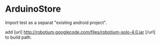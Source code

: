 ArduinoStore
============

Import test as a separat "existing android project".

add [url] http://robotium.googlecode.com/files/robotium-solo-4.0.jar [/url]
to build path.

